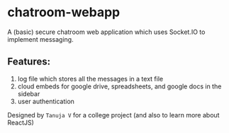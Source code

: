 # chatroom-webapp
A (basic) secure chatroom web application which uses Socket.IO to implement messaging.

## Features:
1. log file which stores all the messages in a text file
2. cloud embeds for google drive, spreadsheets, and google docs in the sidebar
3. user authentication

Designed by `Tanuja V` for a college project (and also to learn more about ReactJS)
